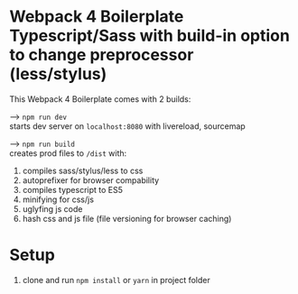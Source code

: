 # Webpack 4 Boilerplate Typescript/Sass with build-in option to change preprocessor (less/stylus)
This Webpack 4 Boilerplate comes with 2 builds:

--> <code>npm run dev</code> <br>
  starts dev server on <code>localhost:8080</code> with livereload, sourcemap

--> <code>npm run build</code> <br>
  creates prod files to <code>/dist</code> with:

  1. compiles sass/stylus/less to css <br>
  2. autoprefixer for browser compability <br>
  3. compiles typescript to ES5 <br>
  4. minifying for css/js <br>
  5. uglyfing js code <br>
  6. hash css and js file (file versioning for browser caching) <br>

# Setup
1. clone and run <code>npm install</code> or <code>yarn</code> in project folder

